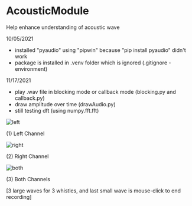 # AcousticModule
Help enhance understanding of acoustic wave

10/05/2021
- installed "pyaudio" using "pipwin" because "pip install pyaudio" didn't work
- package is installed in .venv folder which is ignored (.gitignore - environment)

11/17/2021
- play .wav file in blocking mode or callback mode (blocking.py and callback.py)
- draw amplitude over time (drawAudio.py)
- still testing dft (using numpy.fft.fft)

![left](https://user-images.githubusercontent.com/60358639/142357416-9b091f25-1f8c-4d8c-beb6-1ca1889e71ef.png)

(1) Left Channel

![right](https://user-images.githubusercontent.com/60358639/142357424-490f588e-2796-480d-8eb2-34fcee0a8139.png)

(2) Right Channel

![both](https://user-images.githubusercontent.com/60358639/142357428-e148facb-ad6c-4f2b-84f0-d1f5ce6e1d6d.png)

(3) Both Channels

[3 large waves for 3 whistles, and last small wave is mouse-click to end recording]
